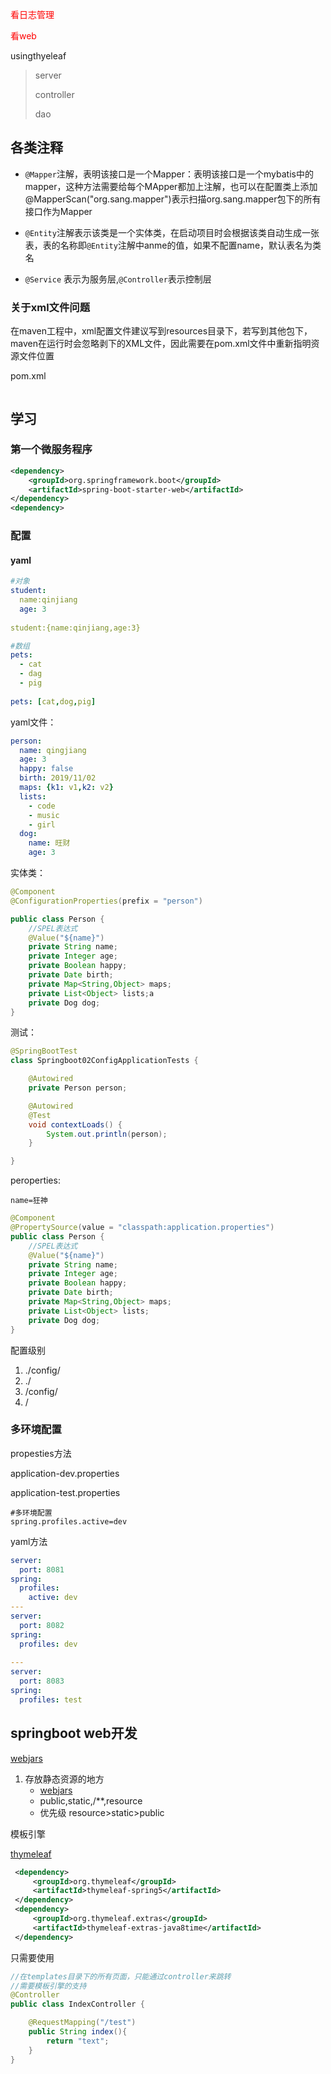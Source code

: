 <!--2020.01.03-->

<font color = "red">看日志管理 </font>

<font color = "red">看web </font>





usingthyeleaf

>server
>
>controller
>
>dao

## 各类注释

- `@Mapper`注解，表明该接口是一个Mapper：表明该接口是一个mybatis中的mapper，这种方法需要给每个MApper都加上注解，也可以在配置类上添加@MapperScan("org.sang.mapper")表示扫描org.sang.mapper包下的所有接口作为Mapper

- `@Entity`注解表示该类是一个实体类，在启动项目时会根据该类自动生成一张表，表的名称即`@Entity`注解中anme的值，如果不配置name，默认表名为类名
- `@Service` 表示为服务层,`@Controller`表示控制层

### 关于xml文件问题

在maven工程中，xml配置文件建议写到resources目录下，若写到其他包下，maven在运行时会忽略剥下的XML文件，因此需要在pom.xml文件中重新指明资源文件位置

pom.xml

```

```

<!-- 2020.06.27 -->

## 学习

### 第一个微服务程序

```xml
<dependency>
    <groupId>org.springframework.boot</groupId>
    <artifactId>spring-boot-starter-web</artifactId>
</dependency>
<dependency>
```

### 配置

#### yaml

```yaml
#对象
student:
  name:qinjiang
  age: 3
  
student:{name:qinjiang,age:3}

#数组
pets:
  - cat
  - dag
  - pig
    
pets: [cat,dog,pig]
```



yaml文件：

```yaml
person:
  name: qingjiang
  age: 3
  happy: false
  birth: 2019/11/02
  maps: {k1: v1,k2: v2}
  lists:
    - code
    - music
    - girl
  dog:
    name: 旺财
    age: 3

```

实体类：

```java
@Component
@ConfigurationProperties(prefix = "person")

public class Person {
    //SPEL表达式
    @Value("${name}")
    private String name;
    private Integer age;
    private Boolean happy;
    private Date birth;
    private Map<String,Object> maps;
    private List<Object> lists;a
    private Dog dog;
}
```

测试：

```java
@SpringBootTest
class Springboot02ConfigApplicationTests {

    @Autowired
    private Person person;

    @Autowired
    @Test
    void contextLoads() {
        System.out.println(person);
    }

}
```



peroperties:

```properties
name=狂神
```

```java
@Component
@PropertySource(value = "classpath:application.properties")
public class Person {
    //SPEL表达式
    @Value("${name}")
    private String name;
    private Integer age;
    private Boolean happy;
    private Date birth;
    private Map<String,Object> maps;
    private List<Object> lists;
    private Dog dog;
}
```



配置级别

1. ./config/
2. ./
3. /config/
4. /

### 多环境配置

propesties方法

application-dev.properties

application-test.properties

```properties
#多环境配置
spring.profiles.active=dev
```

yaml方法

```yaml
server:
  port: 8081
spring:
  profiles:
    active: dev
---
server:
  port: 8082
spring:
  profiles: dev
  
---
server:
  port: 8083
spring:
  profiles: test
```



## springboot web开发

[webjars](https://www.webjars.org/)

1. 存放静态资源的地方
   - [webjars](https://www.webjars.org/)
   - public,static,/**,resource
   - 优先级 resource>static>public

模板引擎

[thymeleaf](https://github.com/thymeleaf/thymeleaf)

```xml
 <dependency>
     <groupId>org.thymeleaf</groupId>
     <artifactId>thymeleaf-spring5</artifactId>
 </dependency>
 <dependency>
     <groupId>org.thymeleaf.extras</groupId>
     <artifactId>thymeleaf-extras-java8time</artifactId>
 </dependency>
```

只需要使用

```java
//在templates目录下的所有页面，只能通过controller来跳转
//需要模板引擎的支持
@Controller
public class IndexController {

    @RequestMapping("/test")
    public String index(){
        return "text";
    }
}
```

